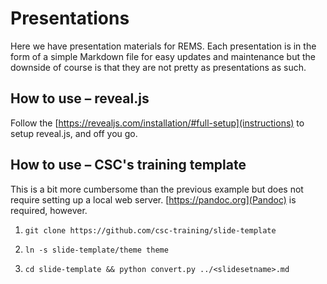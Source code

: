 # Presentations

Here we have presentation materials for REMS. Each presentation is in the form of a simple Markdown file for easy updates and maintenance but the downside of course is that they are not pretty as presentations as such.

## How to use – reveal.js

Follow the [https://revealjs.com/installation/#full-setup](instructions) to setup reveal.js, and off you go.

## How to use – CSC's training template

This is a bit more cumbersome than the previous example but does not require setting up a local web server. [https://pandoc.org](Pandoc) is required, however.

1. `git clone https://github.com/csc-training/slide-template`

2. `ln -s slide-template/theme theme`

3. `cd slide-template && python convert.py ../<slidesetname>.md`

